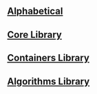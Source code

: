 ## [Alphabetical](API-Alphabetical)

## [Core Library](API-Core)

## [Containers Library](API-Containers)

## [Algorithms Library](API-Algorithms)
